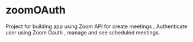 # zoomOAuth
Project for building app using Zoom API for create meetings , Authenticate user using Zoom Oauth , manage and see scheduled meetings.
